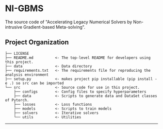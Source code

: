 # NI-GBMS

The source code of "Accelerating Legacy Numerical Solvers by Non-intrusive Gradient-based Meta-solving".

Project Organization
------------

    ├── LICENSE
    ├── README.md          <- The top-level README for developers using this project.
    ├── data               <- Data directory
    ├── requirements.txt   <- The requirements file for reproducing the analysis environment
    ├── setup.py           <- makes project pip installable (pip install -e .) so src can be imported
    └── src                <- Source code for use in this project.
        ├── configs        <- Config files to specify hyperparameters
        ├── data           <- Scripts to generate data and DataSet classes of Pytorch.
        ├── losses         <- Loss functions
        ├── models         <- Scripts to train models
        ├── solvers        <- Iterative solvers 
        └── utils          <- Utilities 

--------
